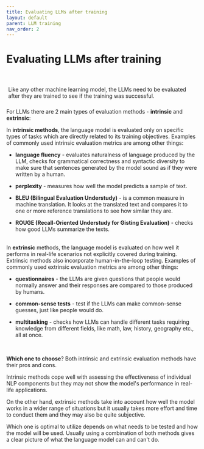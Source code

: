 ```yaml
---
title: Evaluating LLMs after training
layout: default
parent: LLM training
nav_order: 2
---
```


# Evaluating LLMs after training

   
<p style= "padding: 35px 5px 10px;">Like any other machine learning model, the LLMs need to be evaluated after they are trained to see if the training was successful.</p>
   
   
For LLMs there are 2 main types of evaluation methods - <b>intrinsic</b> and <b>extrinsic</b>:

  In <b>intrinsic methods</b>, the language model is evaluated only on specific types of tasks which are directly related to its training objectives. Examples of commonly used intrinsic evaluation metrics are among other things:

  - **language fluency** - evaluates naturalness of language produced by the LLM, checks for grammatical correctness and syntactic diversity to make sure that sentences generated by the model sound as if they were written by a human.
   
  - **perplexity** - measures how well the model predicts a sample of text. 
   
  - **BLEU (Bilingual Evaluation Understudy)** - is a common measure in machine translation. It looks at the translated text and compares it to one or more reference translations to see how similar they are.  
   
  - **ROUGE (Recall-Oriented Understudy for Gisting Evaluation)** - checks how good LLMs summarize the texts.
   <br><br>
   

In <b>extrinsic</b> methods, the language model is evaluated on how well it performs in real-life scenarios not explicitly covered during training. Extrinsic methods also incorporate human-in-the-loop testing. Examples of commonly used extrinsic evaluation metrics are among other things:

   - **questionnaires** - the LLMs are given questions that people would normally answer and their responses are compared to those produced by humans.
   
   - **common-sense tests** - test if the LLMs can make common-sense guesses, just like people would do.
   
   - **multitasking** - checks how LLMs can handle different tasks requiring knowledge from different fields, like math, law, history, geography etc., all at once.

<br> 

**Which one to choose**? Both intrinsic and extrinsic evaluation methods have their pros and cons.

Intrinsic methods cope well with assessing the effectiveness of individual NLP components but they may not show the model's performance in real-life applications.

On the other hand, extrinsic methods take into account how well the model works in a wider range of situations but it usually takes more effort and time to conduct them and they may also be quite subjective.

Which one is optimal to utilize depends on what needs to be tested and how the model will be used. Usually using a combination of both methods gives a clear picture of what the language model can and can't do.


